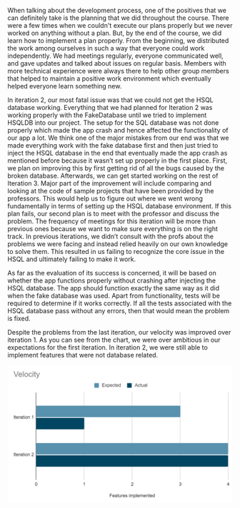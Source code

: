 When talking about the development process, one of the positives that we can definitely take is the planning that we did throughout the course. There were a few times when we couldn't execute our plans properly but we never worked on anything without a plan. But, by the end of the course, we did learn how to implement a plan properly. From the beginning, we distributed the work among ourselves in such a way that everyone could work independently. We had meetings regularly, everyone communicated well, and gave updates and talked about issues on regular basis. Members with more technical experience were always there to help other group members that helped to maintain a positive work environment which eventually helped everyone learn something new. 


In iteration 2, our most fatal issue was that we could not get the HSQL database working. Everything that we had planned for Iteration 2 was working properly with the FakeDatabase until we tried to implement HSQLDB into our project. The setup for the SQL database was not done properly which made the app crash and hence affected the functionality of our app a lot. We think one of the major mistakes from our end was that we made everything work with the fake database first and then just tried to inject the HSQL database in the end that eventually made the app crash as mentioned before because it wasn’t set up properly in the first place. First, we plan on improving this by first getting rid of all the bugs caused by the broken database.  Afterwards, we can get started working on the rest of Iteration 3. Major part of the improvement will include comparing and looking at the code of sample projects that have been provided by the professors. This would help us to figure out where we went wrong fundamentally in terms of setting up the HSQL database environment. If this plan fails, our second plan is to meet with the professor and discuss the problem. The frequency of meetings for this iteration will be more than previous ones because we want to make sure everything is on the right track. In previous iterations, we didn’t consult with the profs about the problems we were facing and instead relied heavily on our own knowledge to solve them. This resulted in us failing to recognize the core issue in the HSQL and ultimately failing to make it work.


As far as the evaluation of its success is concerned, it will be based on whether the app functions properly without crashing after injecting the HSQL database. The app should function exactly the same way as it did when the fake database was used. Apart from functionality, tests will be required to determine if it works correctly. If all the tests associated with the HSQL database pass without any errors, then that would mean the problem is fixed. 


Despite the problems from the last iteration, our velocity was improved over iteration 1. As you can see from the chart, we were over ambitious in our expectations for the first iteration. In iteration 2, we were still able to implement features that were not database related. 

![](velocityImage.png)